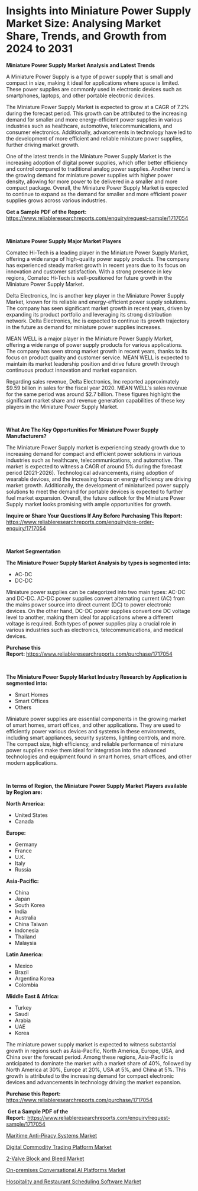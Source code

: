 <p><h1>Insights into Miniature Power Supply Market Size: Analysing Market Share, Trends, and Growth from 2024 to 2031</h1></p><p><strong>Miniature Power Supply Market Analysis and Latest Trends</strong></p>
<p><p>A Miniature Power Supply is a type of power supply that is small and compact in size, making it ideal for applications where space is limited. These power supplies are commonly used in electronic devices such as smartphones, laptops, and other portable electronic devices.</p><p>The Miniature Power Supply Market is expected to grow at a CAGR of 7.2% during the forecast period. This growth can be attributed to the increasing demand for smaller and more energy-efficient power supplies in various industries such as healthcare, automotive, telecommunications, and consumer electronics. Additionally, advancements in technology have led to the development of more efficient and reliable miniature power supplies, further driving market growth.</p><p>One of the latest trends in the Miniature Power Supply Market is the increasing adoption of digital power supplies, which offer better efficiency and control compared to traditional analog power supplies. Another trend is the growing demand for miniature power supplies with higher power density, allowing for more power to be delivered in a smaller and more compact package. Overall, the Miniature Power Supply Market is expected to continue to expand as the demand for smaller and more efficient power supplies grows across various industries.</p></p>
<p><strong>Get a Sample PDF of the Report:&nbsp;</strong> <a href="https://www.reliableresearchreports.com/enquiry/request-sample/1717054">https://www.reliableresearchreports.com/enquiry/request-sample/1717054</a></p>
<p>&nbsp;</p>
<p><strong>Miniature Power Supply Major Market Players</strong></p>
<p><p>Comatec Hi-Tech is a leading player in the Miniature Power Supply Market, offering a wide range of high-quality power supply products. The company has experienced steady market growth in recent years due to its focus on innovation and customer satisfaction. With a strong presence in key regions, Comatec Hi-Tech is well-positioned for future growth in the Miniature Power Supply Market.</p><p>Delta Electronics, Inc is another key player in the Miniature Power Supply Market, known for its reliable and energy-efficient power supply solutions. The company has seen significant market growth in recent years, driven by expanding its product portfolio and leveraging its strong distribution network. Delta Electronics, Inc is expected to continue its growth trajectory in the future as demand for miniature power supplies increases.</p><p>MEAN WELL is a major player in the Miniature Power Supply Market, offering a wide range of power supply products for various applications. The company has seen strong market growth in recent years, thanks to its focus on product quality and customer service. MEAN WELL is expected to maintain its market leadership position and drive future growth through continuous product innovation and market expansion.</p><p>Regarding sales revenue, Delta Electronics, Inc reported approximately $9.59 billion in sales for the fiscal year 2020. MEAN WELL's sales revenue for the same period was around $2.7 billion. These figures highlight the significant market share and revenue generation capabilities of these key players in the Miniature Power Supply Market.</p></p>
<p>&nbsp;</p>
<p><strong>What Are The Key Opportunities For Miniature Power Supply Manufacturers?</strong></p>
<p><p>The Miniature Power Supply market is experiencing steady growth due to increasing demand for compact and efficient power solutions in various industries such as healthcare, telecommunications, and automotive. The market is expected to witness a CAGR of around 5% during the forecast period (2021-2026). Technological advancements, rising adoption of wearable devices, and the increasing focus on energy efficiency are driving market growth. Additionally, the development of miniaturized power supply solutions to meet the demand for portable devices is expected to further fuel market expansion. Overall, the future outlook for the Miniature Power Supply market looks promising with ample opportunities for growth.</p></p>
<p><strong>Inquire or Share Your Questions If Any Before Purchasing This Report:</strong> <a href="https://www.reliableresearchreports.com/enquiry/pre-order-enquiry/1717054">https://www.reliableresearchreports.com/enquiry/pre-order-enquiry/1717054</a></p>
<p>&nbsp;</p>
<p><strong>Market Segmentation</strong></p>
<p><strong>The Miniature Power Supply Market Analysis by types is segmented into:</strong></p>
<p><ul><li>AC-DC</li><li>DC-DC</li></ul></p>
<p><p>Miniature power supplies can be categorized into two main types: AC-DC and DC-DC. AC-DC power supplies convert alternating current (AC) from the mains power source into direct current (DC) to power electronic devices. On the other hand, DC-DC power supplies convert one DC voltage level to another, making them ideal for applications where a different voltage is required. Both types of power supplies play a crucial role in various industries such as electronics, telecommunications, and medical devices.</p></p>
<p><strong>Purchase this Report:&nbsp;</strong><a href="https://www.reliableresearchreports.com/purchase/1717054">https://www.reliableresearchreports.com/purchase/1717054</a></p>
<p>&nbsp;</p>
<p><strong>The Miniature Power Supply Market Industry Research by Application is segmented into:</strong></p>
<p><ul><li>Smart Homes</li><li>Smart Offices</li><li>Others</li></ul></p>
<p><p>Miniature power supplies are essential components in the growing market of smart homes, smart offices, and other applications. They are used to efficiently power various devices and systems in these environments, including smart appliances, security systems, lighting controls, and more. The compact size, high efficiency, and reliable performance of miniature power supplies make them ideal for integration into the advanced technologies and equipment found in smart homes, smart offices, and other modern applications.</p></p>
<p>&nbsp;</p>
<p><strong>In terms of Region, the Miniature Power Supply Market Players available by Region are:</strong></p>
<p>
    <p> <strong> North America: </strong>
        <ul>
            <li>United States</li>
            <li>Canada</li>
        </ul>
        </p> 
    <p> <strong> Europe: </strong>
        <ul>
            <li>Germany</li>
            <li>France</li>
            <li>U.K.</li>
            <li>Italy</li>
            <li>Russia</li>
        </ul>
        </p> 
    <p> <strong> Asia-Pacific: </strong>
        <ul>
            <li>China</li>
            <li>Japan</li>
            <li>South Korea</li>
            <li>India</li>
            <li>Australia</li>
            <li>China Taiwan</li>
            <li>Indonesia</li>
            <li>Thailand</li>
            <li>Malaysia</li>
        </ul>
        </p> 
    <p> <strong> Latin America: </strong>
        <ul>
            <li>Mexico</li>
            <li>Brazil</li>
            <li>Argentina Korea</li>
            <li>Colombia</li>
        </ul>
        </p> 
    <p> <strong> Middle East & Africa: </strong>
        <ul>
            <li>Turkey</li>
            <li>Saudi</li>
            <li>Arabia</li>
            <li>UAE</li>
            <li>Korea</li>
        </ul>
    </p>
    </p>
<p><p>The miniature power supply market is expected to witness substantial growth in regions such as Asia-Pacific, North America, Europe, USA, and China over the forecast period. Among these regions, Asia-Pacific is anticipated to dominate the market with a market share of 40%, followed by North America at 30%, Europe at 20%, USA at 5%, and China at 5%. This growth is attributed to the increasing demand for compact electronic devices and advancements in technology driving the market expansion.</p></p>
<p><strong>Purchase this Report: </strong><a href="https://www.reliableresearchreports.com/purchase/1717054">https://www.reliableresearchreports.com/purchase/1717054</a></p>
<p>&nbsp;<strong>Get a Sample PDF of the Report:&nbsp;&nbsp;</strong><a href="https://www.reliableresearchreports.com/enquiry/request-sample/1717054">https://www.reliableresearchreports.com/enquiry/request-sample/1717054</a></p>
<p><strong></strong></p>
<p><p><a href="https://medium.com/@ericahahn435/maritime-anti-piracy-systems-market-share-evolution-and-market-growth-trends-2024-2031-00769463f2d1">Maritime Anti-Piracy Systems Market</a></p><p><a href="https://medium.com/@ethanmendoza76/digital-commodity-trading-platform-market-the-key-to-successful-business-strategy-forecast-till-697ae34108d3">Digital Commodity Trading Platform Market</a></p><p><a href="https://medium.com/@ericahahn435/decoding-2-valve-block-and-bleed-market-metrics-market-share-trends-and-growth-patterns-4ad6926b62b0">2-Valve Block and Bleed Market</a></p><p><a href="https://medium.com/@ethanmendoza76/on-premises-conversational-ai-platforms-market-outlook-industry-overview-and-forecast-2024-to-d149f18b1986">On-premises Conversational AI Platforms Market</a></p><p><a href="https://medium.com/@ethanmendoza76/hospitality-and-restaurant-scheduling-software-market-the-key-to-successful-business-strategy-cd219d5c9fa1">Hospitality and Restaurant Scheduling Software Market</a></p></p>